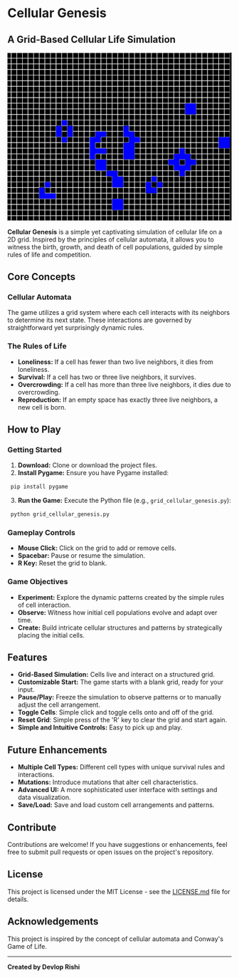 # Cellular Genesis

## A Grid-Based Cellular Life Simulation

![Game Screenshot](https://github.com/DevlopRishi/Cellular-Genesis/blob/02778b6bff40b6add8a66225bc48fd96a9527453/IMG_20250110_155255.jpg)

**Cellular Genesis** is a simple yet captivating simulation of cellular life on a 2D grid. Inspired by the principles of cellular automata, it allows you to witness the birth, growth, and death of cell populations, guided by simple rules of life and competition.

## Core Concepts

### Cellular Automata
The game utilizes a grid system where each cell interacts with its neighbors to determine its next state. These interactions are governed by straightforward yet surprisingly dynamic rules.

### The Rules of Life

-   **Loneliness:** If a cell has fewer than two live neighbors, it dies from loneliness.
-   **Survival:** If a cell has two or three live neighbors, it survives.
-   **Overcrowding:** If a cell has more than three live neighbors, it dies due to overcrowding.
-   **Reproduction:** If an empty space has exactly three live neighbors, a new cell is born.

## How to Play

### Getting Started
1.  **Download:** Clone or download the project files.
2.  **Install Pygame:** Ensure you have Pygame installed:
   ```bash
    pip install pygame
   ```
3.  **Run the Game:** Execute the Python file (e.g., `grid_cellular_genesis.py`):
   ```bash
    python grid_cellular_genesis.py
   ```

### Gameplay Controls

-   **Mouse Click:** Click on the grid to add or remove cells.
-   **Spacebar:** Pause or resume the simulation.
-  **R Key:** Reset the grid to blank.

### Game Objectives

-   **Experiment:** Explore the dynamic patterns created by the simple rules of cell interaction.
-   **Observe:** Witness how initial cell populations evolve and adapt over time.
-   **Create:** Build intricate cellular structures and patterns by strategically placing the initial cells.

## Features

*   **Grid-Based Simulation:** Cells live and interact on a structured grid.
*   **Customizable Start:** The game starts with a blank grid, ready for your input.
*   **Pause/Play:** Freeze the simulation to observe patterns or to manually adjust the cell arrangement.
*   **Toggle Cells**: Simple click and toggle cells onto and off of the grid.
*   **Reset Grid**: Simple press of the 'R' key to clear the grid and start again.
*   **Simple and Intuitive Controls:**  Easy to pick up and play.

## Future Enhancements

-   **Multiple Cell Types:** Different cell types with unique survival rules and interactions.
-   **Mutations:** Introduce mutations that alter cell characteristics.
-   **Advanced UI:** A more sophisticated user interface with settings and data visualization.
-   **Save/Load:** Save and load custom cell arrangements and patterns.

## Contribute

Contributions are welcome! If you have suggestions or enhancements, feel free to submit pull requests or open issues on the project's repository.

## License

This project is licensed under the MIT License - see the [LICENSE.md](LICENSE.md) file for details.

## Acknowledgements

This project is inspired by the concept of cellular automata and Conway's Game of Life.

---

**Created by Devlop Rishi**
